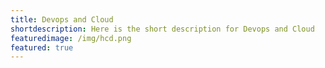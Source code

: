 ```yaml
---
title: Devops and Cloud
shortdescription: Here is the short description for Devops and Cloud
featuredimage: /img/hcd.png
featured: true
---
```


